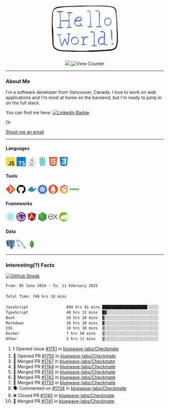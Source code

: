 <div align="center">
    <img src="./img/hello_world.webp" height="200px" width="">
    <div>
        <a href="https://www.linkedin.com/in/ajhollid">
            <img src="https://img.shields.io/badge/LinkedIn-blue"/>
        </a>
        <img src="https://komarev.com/ghpvc/?username=ajhollid&color=yellow" alt="View Counter">
    </div>
</div>

---

### About Me

I'm a software developer from Vancouver, Canada. I love to work on web applications and I'm most at home on the backend, but I'm ready to jump in on the full stack.

You can find me here: [![Linkedin Badge](https://img.shields.io/badge/-ajhollid-blue?style=flat&logo=Linkedin&logoColor=white)](https://www.linkedin.com/in/ajhollid)

Or

[Shoot me an email](mailto:ajhollid@gmail.com)

---

#### Languages

<div>
    <img src="./img/devicons/javascript-original.svg" width=30 height=30 alt="JavaScript">
    <img src="/img/devicons/typescript-original.svg" width=30 height=30 alt="TypeScript">
    <img src="./img/devicons/java-original.svg" width=30 height=30 alt="Java">
    <img src="./img/devicons/go-original.svg" width=30 height=30 alt="Golang">
    <img src="./img/devicons/html5-original.svg" width=30 height=30 alt="HTML 5">
    <img src="./img/devicons/css3-original.svg" width=30 height=30 alt="CSS 3">
</div>

#### Tools

<div>
    <img src="./img/devicons/git-original.svg" width=30 height=30 alt="Git">
    <img src="./img/devicons/github-original.svg" width=30 height=30 alt="Github">
    <img src="./img/devicons/docker-original.svg" width=30 
    height=30 alt="Docker">
    <img src="./img/devicons/kubernetes-original.svg" width=30 height=30 alt="K8">
    <img src="./img/devicons/prometheus-original.svg" width=30 height=30 alt="Prometheus">
    <img src="./img/devicons/grafana-original.svg" width=30 height=30 alt="Grafana">
    <img src="./img/devicons/nginx-original.svg" width=30 height=30 alt="Nginx">
</div>

#### Frameworks

<div>
    <img src="./img/devicons/react-original.svg" width=30 height=30 alt="React">
    <img src="./img/devicons/gatsby-original.svg" width=30 height=30 alt="Gatsby">
    <img src="./img/devicons/angularjs-original.svg" width=30 height=30 alt="AngularJS">
    <img src="./img/devicons/nodejs-original.svg" width=30 height=30 alt="NodeJS">
    <img src="./img/devicons/express-original.svg" width=30 height=30 alt="Express">
    <img src="./img/devicons/spring-original.svg" width=30 height=30 alt="Spring">
</div>

#### Data

<div>
    <img src="./img/devicons/postgresql-original.svg" width=30 height=30 alt="Postgresql">
    <img src="./img/devicons/mysql-original.svg" width=30 height=30 alt="Mysql">
    <img src="./img/devicons/mongodb-original.svg" width=30 height=30 alt="MongoDB">
</div>

---

### Interesting(?) Facts

[![GitHub Streak](http://github-readme-streak-stats.herokuapp.com?user=ajhollid)](https://git.io/streak-stats)

 <!--START_SECTION:waka-->

```txt
From: 05 June 2024 - To: 11 February 2025

Total Time: 748 hrs 18 mins

JavaScript                 604 hrs 41 mins ████████████████████░░░░░   80.25 %
TypeScript                 48 hrs 22 mins  █▓░░░░░░░░░░░░░░░░░░░░░░░   06.42 %
Bash                       20 hrs 28 mins  ▓░░░░░░░░░░░░░░░░░░░░░░░░   02.72 %
Markdown                   20 hrs 10 mins  ▓░░░░░░░░░░░░░░░░░░░░░░░░   02.68 %
CSS                        10 hrs 38 mins  ▒░░░░░░░░░░░░░░░░░░░░░░░░   01.41 %
Docker                     7 hrs 50 mins   ▒░░░░░░░░░░░░░░░░░░░░░░░░   01.04 %
Other                      5 hrs 11 mins   ▒░░░░░░░░░░░░░░░░░░░░░░░░   00.69 %
```

<!--END_SECTION:waka-->


<!--START_SECTION:activity-->
1. ❗ Opened issue [#1751](https://github.com/bluewave-labs/Checkmate/issues/1751) in [bluewave-labs/Checkmate](https://github.com/bluewave-labs/Checkmate)
2. 💪 Opened PR [#1750](https://github.com/bluewave-labs/Checkmate/pull/1750) in [bluewave-labs/Checkmate](https://github.com/bluewave-labs/Checkmate)
3. 🎉 Merged PR [#1747](https://github.com/bluewave-labs/Checkmate/pull/1747) in [bluewave-labs/Checkmate](https://github.com/bluewave-labs/Checkmate)
4. 🎉 Merged PR [#1744](https://github.com/bluewave-labs/Checkmate/pull/1744) in [bluewave-labs/Checkmate](https://github.com/bluewave-labs/Checkmate)
5. 🎉 Merged PR [#1745](https://github.com/bluewave-labs/Checkmate/pull/1745) in [bluewave-labs/Checkmate](https://github.com/bluewave-labs/Checkmate)
6. 🎉 Merged PR [#1742](https://github.com/bluewave-labs/Checkmate/pull/1742) in [bluewave-labs/Checkmate](https://github.com/bluewave-labs/Checkmate)
7. 🎉 Merged PR [#1733](https://github.com/bluewave-labs/Checkmate/pull/1733) in [bluewave-labs/Checkmate](https://github.com/bluewave-labs/Checkmate)
8. 🗣 Commented on [#1734](https://github.com/bluewave-labs/Checkmate/issues/1734#issuecomment-2651505663) in [bluewave-labs/Checkmate](https://github.com/bluewave-labs/Checkmate)
9. ❌ Closed PR [#1740](https://github.com/bluewave-labs/Checkmate/pull/1740) in [bluewave-labs/Checkmate](https://github.com/bluewave-labs/Checkmate)
10. 🎉 Merged PR [#1741](https://github.com/bluewave-labs/Checkmate/pull/1741) in [bluewave-labs/Checkmate](https://github.com/bluewave-labs/Checkmate)
<!--END_SECTION:activity-->
